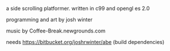a side scrolling platformer. written in c99 and opengl es 2.0

programming and art by josh winter

music by Coffee-Break.newgrounds.com

needs https://bitbucket.org/joshrwinter/abe (build dependencies)

